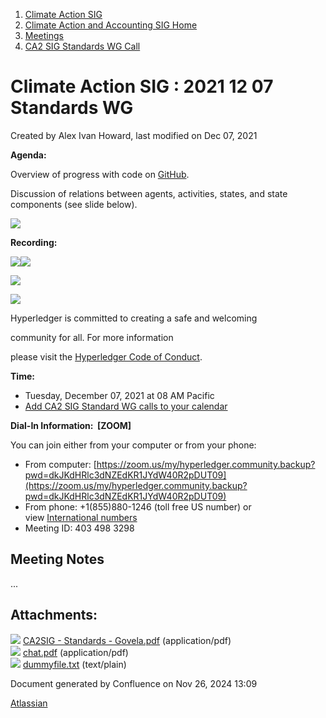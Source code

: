 1. [Climate Action SIG](index.html)
2. [Climate Action and Accounting SIG Home](Climate-Action-and-Accounting-SIG-Home_19005445.html)
3. [Meetings](Meetings_19005583.html)
4. [CA2 SIG Standards WG Call](CA2-SIG-Standards-WG-Call_19007176.html)

# Climate Action SIG : 2021 12 07 Standards WG

Created by Alex Ivan Howard, last modified on Dec 07, 2021

**Agenda:**

Overview of progress with code on [GitHub](https://github.com/aartum/CA2-SIG-StandardsWG).

Discussion of relations between agents, activities, states, and state components (see slide below). 

[![](attachments/thumbnails/19008679/19008683)](attachments/19008679/19008683.pdf)

**Recording:**

[![](attachments/thumbnails/19008679/19008688)](attachments/19008679/19008688.pdf)![](plugins/servlet/confluence/placeholder/unknown-attachment)

![](https://wiki.hyperledger.org/download/attachments/29034696/Antitrustnotice.png?version=1&modificationDate=1581695654000&api=v2)

![](https://wiki.hyperledger.org/download/attachments/2392771/welcome.png?version=2&modificationDate=1572450107000&api=v2)

Hyperledger is committed to creating a safe and welcoming

community for all. For more information

please visit the [Hyperledger Code of Conduct](https://lf-hyperledger.atlassian.net/wiki/display/HYP/Hyperledger+Code+of+Conduct).

**Time:**

- Tuesday, December 07, 2021 at 08 AM Pacific
- [Add CA2 SIG Standard WG calls to your calendar](https://lists.hyperledger.org/g/climate-sig/ics/invite.ics?repeatid=36679)

**Dial-In Information:  \[ZOOM]**

You can join either from your computer or from your phone:

- From computer: [https://zoom.us/my/hyperledger.community.backup?pwd=dkJKdHRlc3dNZEdKR1JYdW40R2pDUT09](https://zoom.us/my/hyperledger.community.backup?pwd=dkJKdHRlc3dNZEdKR1JYdW40R2pDUT09)
- From phone: +1(855)880-1246 (toll free US number) or view [International numbers](https://zoom.us/u/bAaJoyznp)
- Meeting ID: 403 498 3298

## **Meeting Notes**

...

## Attachments:

![](images/icons/bullet_blue.gif) [CA2SIG - Standards - Govela.pdf](attachments/19008679/19008683.pdf) (application/pdf)  
![](images/icons/bullet_blue.gif) [chat.pdf](attachments/19008679/19008688.pdf) (application/pdf)  
![](images/icons/bullet_blue.gif) [dummyfile.txt](attachments/19008679/19008689.txt) (text/plain)

Document generated by Confluence on Nov 26, 2024 13:09

[Atlassian](http://www.atlassian.com/)
